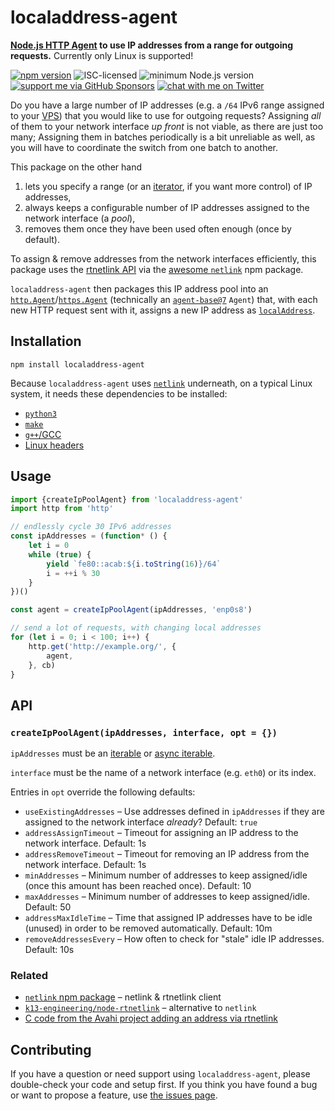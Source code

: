 # localaddress-agent

**[Node.js HTTP Agent](https://nodejs.org/api/http.html#class-httpagent) to use IP addresses from a range for outgoing requests.** Currently only Linux is supported!

[![npm version](https://img.shields.io/npm/v/localaddress-agent.svg)](https://www.npmjs.com/package/localaddress-agent)
![ISC-licensed](https://img.shields.io/github/license/derhuerst/localaddress-agent.svg)
![minimum Node.js version](https://img.shields.io/node/v/localaddress-agent.svg)
[![support me via GitHub Sponsors](https://img.shields.io/badge/support%20me-donate-fa7664.svg)](https://github.com/sponsors/derhuerst)
[![chat with me on Twitter](https://img.shields.io/badge/chat%20with%20me-on%20Twitter-1da1f2.svg)](https://twitter.com/derhuerst)

Do you have a large number of IP addresses (e.g. a `/64` IPv6 range assigned to your [VPS](https://en.wikipedia.org/wiki/Virtual_private_server)) that you would like to use for outgoing requests? Assigning *all* of them to your network interface *up front* is not viable, as there are just too many; Assigning them in batches periodically is a bit unreliable as well, as you will have to coordinate the switch from one batch to another.

This package on the other hand

1. lets you specify a range (or an [iterator](https://developer.mozilla.org/en-US/docs/Web/JavaScript/Reference/Iteration_protocols), if you want more control) of IP addresses,
2. always keeps a configurable number of IP addresses assigned to the network interface (a *pool*),
3. removes them once they have been used often enough (once by default).

To assign & remove addresses from the network interfaces efficiently, this package uses the [rtnetlink API](https://www.man7.org/linux/man-pages/man7/rtnetlink.7.html) via the [awesome `netlink`](https://github.com/mildsunrise/node_netlink) npm package.

`localaddress-agent` then packages this IP address pool into an [`http.Agent`](https://nodejs.org/docs/latest-v18.x/api/http.html#class-httpagent)/[`https.Agent`](https://nodejs.org/docs/latest-v18.x/api/https.html#class-httpsagent) (technically an [`agent-base@7`](https://github.com/TooTallNate/proxy-agents/tree/agent-base%407.1.1/packages/agent-base) `Agent`) that, with each new HTTP request sent with it, assigns a new IP address as [`localAddress`](https://nodejs.org/docs/latest-v18.x/api/net.html#socketconnectoptions-connectlistener).


## Installation

```shell
npm install localaddress-agent
```

Because `localaddress-agent` uses [`netlink`](https://github.com/mildsunrise/node_netlink) underneath, on a typical Linux system, it needs these dependencies to be installed:

- [`python3`](https://repology.org/project/python/information)
- [`make`](https://repology.org/project/make/information)
- [`g++`/GCC](https://repology.org/project/gcc/information)
- [Linux headers](https://repology.org/project/linux/information)


## Usage

```js
import {createIpPoolAgent} from 'localaddress-agent'
import http from 'http'

// endlessly cycle 30 IPv6 addresses
const ipAddresses = (function* () {
	let i = 0
	while (true) {
		yield `fe80::acab:${i.toString(16)}/64`
		i = ++i % 30
	}
})()

const agent = createIpPoolAgent(ipAddresses, 'enp0s8')

// send a lot of requests, with changing local addresses
for (let i = 0; i < 100; i++) {
	http.get('http://example.org/', {
		agent,
	}, cb)
}
```


## API

### `createIpPoolAgent(ipAddresses, interface, opt = {})`

`ipAddresses` must be an [iterable](https://developer.mozilla.org/en-US/docs/Web/JavaScript/Reference/Iteration_protocols) or [async iterable](https://developer.mozilla.org/en-US/docs/Web/JavaScript/Reference/Iteration_protocols).

`interface` must be the name of a network interface (e.g. `eth0`) or its index.

Entries in `opt` override the following defaults:

- `useExistingAddresses` – Use addresses defined in `ipAddresses` if they are assigned to the network interface *already*? Default: `true`
- `addressAssignTimeout` – Timeout for assigning an IP address to the network interface. Default: 1s
- `addressRemoveTimeout` – Timeout for removing an IP address from the network interface. Default: 1s
- `minAddresses` – Minimum number of addresses to keep assigned/idle (once this amount has been reached once). Default: 10
- `maxAddresses` – Minimum number of addresses to keep assigned/idle. Default: 50
- `addressMaxIdleTime` – Time that assigned IP addresses have to be idle (unused) in order to be removed automatically. Default: 10m
- `removeAddressesEvery` – How often to check for "stale" idle IP addresses. Default: 10s


### Related

- [`netlink` npm package](https://github.com/mildsunrise/node_netlink) – netlink & rtnetlink client
- [`k13-engineering/node-rtnetlink`](https://github.com/k13-engineering/node-rtnetlink) – alternative to `netlink`
- [C code from the Avahi project adding an address via rtnetlink](https://stackoverflow.com/a/14657883)


## Contributing

If you have a question or need support using `localaddress-agent`, please double-check your code and setup first. If you think you have found a bug or want to propose a feature, use [the issues page](https://github.com/derhuerst/localaddress-agent/issues).
